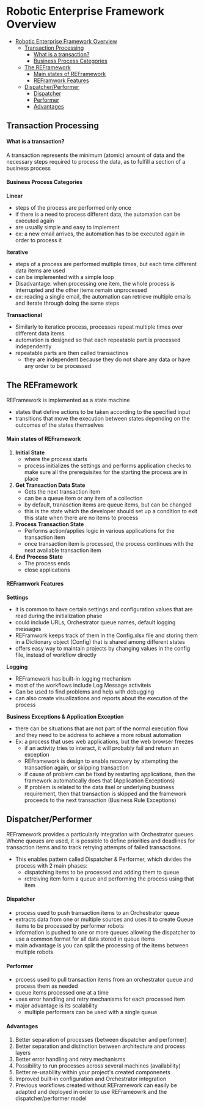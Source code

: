 # Robotic Enterprise Framework Overview

<!-- @import "[TOC]" {cmd="toc" depthFrom=1 depthTo=6 orderedList=false} -->

<!-- code_chunk_output -->

- [Robotic Enterprise Framework Overview](#robotic-enterprise-framework-overview)
  - [Transaction Processing](#transaction-processing)
      - [What is a transaction?](#what-is-a-transaction)
      - [Business Process Categories](#business-process-categories)
  - [The REFramework](#the-reframework)
      - [Main states of REFramework](#main-states-of-reframework)
      - [REFramwork Features](#reframwork-features)
  - [Dispatcher/Performer](#dispatcherperformer)
      - [Dispatcher](#dispatcher)
      - [Performer](#performer)
      - [Advantages](#advantages)

<!-- /code_chunk_output -->

## Transaction Processing
#### What is a transaction?
A transaction represents the minimum (atomic) amount of data and the necessary steps required to process the data, as to fulfill a section of a business process

#### Business Process Categories
**Linear**
- steps of the process are performed only once
- if there is a need to process different data, the automation can be executed again
- are usually simple and easy to implement
- ex: a new email arrives, the automation has to be executed again in order to process it

**Iterative**
- steps of a process are performed multiple times, but each time different data items are used
- can be implemented with a simple loop
- Disadvantage: when processing one item, the whole process is interrupted and the other items remain unprocessed
- ex: reading a single email, the automation can retrieve multiple emails and iterate through doing the same steps

**Transactional**
- Similarly to iteratice process, processes repeat multiple times over different data items
- automation is designed so that each repeatable part is processed independently
- repeatable parts are then called transactinos
  - they are independent because they do not share any data or have any order to be processed

## The REFramework
REFramework is implemented as a state machine
- states that define actions to be taken according to the specified input
- transitions that move the execution between states depending on the outcomes of the states themselves

#### Main states of REFramework
1. **Initial State**
   - where the process starts
   - process initializes the settings and performs application checks to make sure all the prerequisites for the starting the process are in place
2. **Get Transaction Data State**
   - Gets the next transaction item
   - can be a queue item or any item of a collection
   - by default, tranasction items are queue items, but can be changed
   - this is the state which the developer should set up a condition to exit this state when there are no items to process
3. **Process Transaction State**
   - Performs action/applies logic in various applications for the transaction item
   - once transaction item is processed, the process continues with the next available transaction item
4. **End Process State**
   - The process ends
   - close applications

#### REFramwork Features
**Settings**
- it is common to have certain settings and configuration values that are read during the initialization phase
- could include URLs, Orchestrator queue names, default logging messages
- REFramwork keeps track of them in the Config.xlsx file and storing them in a Dictionary object (Config) that is shared among different states
- offers easy way to maintain projects by changing values in the config file, instead of workflow directly

**Logging**
- REFramework has built-in logging mechanism
- most of the workflows include Log Message activiteis
- Can be used to find problems and help with debugging
- can also create visualizations and reports about the execution of the process

**Business Exceptions & Application Exception**
- there can be situations that are not part of the normal execution flow and they need to be address to achieve a more robust automation
- Ex: a process that uses web applications, but the web browser freezes
  - if an activity tries to interact, it will probably fail and return an exception
  - REFramework is design to enable recovery by attempting the transaction again, or skipping transaction
  - if cause of problem can be fixed by restarting applications, then the framework automatically does that (Application Exceptions)
  - If problem is related to the data itsel or underlying business requirement, then that transaction is skipped and the framework proceeds to the next transaction (Business Rule Exceptions)

## Dispatcher/Performer
REFramework provides a particularly integration with Orchestrator queues. Whene queues are used, it is possible to define priorities and deadlines for transaction items and to track retrying attempts of failed transactions.
- This enables pattern called Dispatcher & Performer, which divides the process with 2 main phases:
  - dispatching items to be processed and adding them to queue
  - retreiving item form a queue and performing the process using that item

#### Dispatcher
- process used to push transaction items to an Orchestrator queue
- extracts data from one or multiple sources and uses it to create Queue items to be processed by performer robots
- information is pushed to one or more queues allowing the dispatcher to use a common format for all data stored in queue items
- main advantage is you can split the processing of the items between multiple robots

#### Performer
- prcoess used to pull transaction items from an orchestrator queue and process them as needed
- queue items processed one at a time
- uses error handling and retry mechanisms for each processed item
- major advantage is its scalability
  - multiple performers can be used with a single queue

#### Advantages
1. Better separation of processes (between dispatcher and performer)
2. Better separation and distinction between architecture and process layers
3. Better error handling and retry mechanisms
4. Possibility to run processes across several machines (availability)
5. Better re-usability within your project's created componenets
6. Improved built-in configuration and Orchestrator integration
7. Previous workflows created without REFramework can easily be adapted and deployed in order to use REFrameowrk and the dispatcher/performer model
